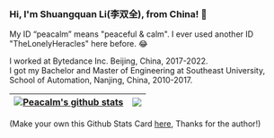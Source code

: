 ### Hi, I'm Shuangquan Li(李双全), from China! 👋
My ID “peacalm” means "peaceful & calm". I ever used another ID "TheLonelyHeracles" here before. 😂  

I worked at Bytedance Inc. Beijing, China, 2017-2022.  
I got my Bachelor and Master of Engineering at Southeast University, School of Automation, Nanjing, China, 2010-2017.  

| <a href="#gh-light-mode-only"><img align="center" src="https://github-readme-stats.vercel.app/api?username=peacalm&show_icons=true&hide_border=true" alt="Peacalm's github stats" /></a> | <a href="#gh-light-mode-only"><img align="center" src="https://github-readme-stats.vercel.app/api/top-langs/?username=peacalm&layout=compact&hide_border=true" /></a> |
| ------------- | ------------- |

(Make your own this Github Stats Card <a href="https://github.com/anuraghazra/github-readme-stats" target="_blank">here</a>, Thanks for the author!)

<!--
**peacalm/peacalm** is a ✨ _special_ ✨ repository because its `README.md` (this file) appears on your GitHub profile.

Here are some ideas to get you started:

- 🔭 I’m currently working on ...
- 🌱 I’m currently learning ...
- 👯 I’m looking to collaborate on ...
- 🤔 I’m looking for help with ...
- 💬 Ask me about ...
- 📫 How to reach me: ...
- 😄 Pronouns: ...
- ⚡ Fun fact: ...
-->
